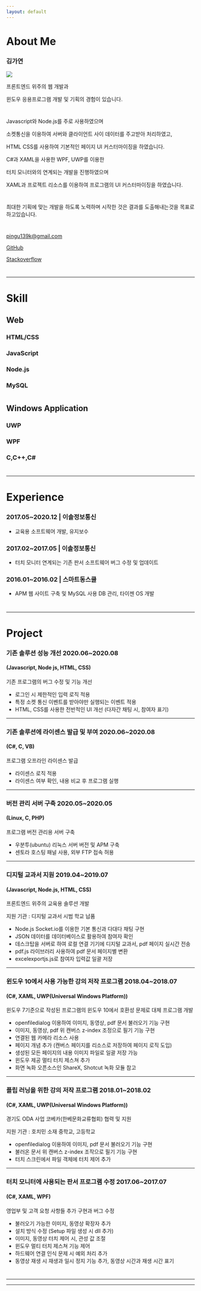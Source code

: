 ```yaml
---
layout: default
---
```


# About Me

### 김가연

<img class="profile-picture" src="yunnydaram.jpg">

프론트엔드 위주의 웹 개발과

윈도우 응용프로그램 개발 및 기획의 경험이 있습니다.

<h1><p></p></h1>


Javascript와 Node.js를 주로 사용하였으며

소켓통신을 이용하여 서버와 클라이언트 사이 데이터를 주고받아 처리하였고,

HTML CSS를 사용하여 기본적인 페이지 UI 커스터마이징을 하였습니다.

<p></p>

C#과 XAML을 사용한 WPF, UWP를 이용한

터치 모니터와의 연계되는 개발을 진행하였으며

XAML과 프로젝트 리소스를 이용하여 프로그램의 UI 커스터마이징을 하였습니다.

<h1><p></p></h1>

최대한 기획에 맞는 개발을 하도록 노력하며
시작한 것은 결과를 도출해내는것을 목표로 하고있습니다.

<h1><p></p></h1>

<pingu139k@gmail.com>

[GitHub](https://github.com/yunnyDaram)

[Stackoverflow](https://stackoverflow.com/users/9500538/kay?tab=questions)

<h1><p></p></h1>
<p></p>

<hr>



# Skill

## Web


### HTML/CSS

### JavaScript

### Node.js

### MySQL

<h1><p></p></h1>


## Windows Application


### UWP

### WPF

### C,C++,C#



<h1><p></p></h1>

<hr>


# Experience

### 2017.05~2020.12 | 이솔정보통신
- 교육용 소프트웨어 개발, 유지보수

### 2017.02~2017.05 | 이솔정보통신
- 터치 모니터 연계되는 기존 판서 소프트웨어 버그 수정 및 업데이트

### 2016.01~2016.02 | 스마트동스쿨
- APM 웹 사이트 구축 및 MySQL 사용 DB 관리, 타이젠 OS 개발


<h1><p></p></h1>
<hr>

# Project

### 기존 솔루션 성능 개선 2020.06~2020.08

#### (Javascript, Node js, HTML, CSS)

기존 프로그램의 버그 수정 및 기능 개선 

- 로그인 시 제한적인 입력 로직 적용
- 특정 소켓 통신 이벤트를 받아야만 실행되는 이벤트 적용
- HTML, CSS를 사용한 전반적인 UI 개선 (다자간 채팅 시, 참여자 표기)

<hr>

### 기존 솔루션에 라이센스 발급 및 부여 2020.06~2020.08

#### (C#, C, VB)

프로그램 오프라인 라이센스 발급 

- 라이센스 로직 적용
- 라이센스 여부 확인, 내용 비교 후 프로그램 실행

<hr>

### 버전 관리 서버 구축 2020.05~2020.05

#### (Linux, C, PHP)

프로그램 버전 관리용 서버 구축 

- 우분투(ubuntu) 리눅스 서버 버전 및 APM 구축
- 센토라 호스팅 패널 사용, 외부 FTP 접속 허용

<hr>

### 디지털 교과서 지원 2019.04~2019.07

#### (Javascript, Node.js, HTML, CSS)

프론트엔드 위주의 교육용 솔루션 개발 

지원 기관 : 디지털 교과서 시범 학교 납품

- Node.js Socket.io를 이용한 기본 통신과 다대다 채팅 구현
- JSON 데이터를 데이터베이스로 활용하여 참여자 확인
- 데스크탑을 서버로 하여 로컬 연결 기기에 디지털 교과서, pdf 페이지 실시간 전송
- pdf.js 라이브러리 사용하여 pdf 문서 페이지별 변환
- excelexportjs.js로 참여자 입력값 일괄 저장

<hr>

### 윈도우 10에서 사용 가능한 강의 저작 프로그램 2018.04~2018.07

#### (C#, XAML, UWP(Universal Windows Platform))

윈도우 7기준으로 작성된 프로그램의 윈도우 10에서 호환성 문제로 대체 프로그램 개발


- openfiledialog 이용하여 이미지, 동영상, pdf 문서 불러오기 기능 구현
- 이미지, 동영상, pdf 위 캔버스 z-index 조정으로 필기 기능 구현
- 연결된 웹 카메라 리소스 사용
- 페이지 개념 추가 (캔버스 페이지를 리소스로 저장하여 페이지 로직 도입)
- 생성된 모든 페이지의 내용 이미지 파일로 일괄 저장 가능
- 윈도우 제공 멀티 터치 제스쳐 추가
- 화면 녹화 오픈소스인 ShareX, Shotcut 녹화 모듈 참고

<hr>

### 플립 러닝을 위한 강의 저작 프로그램 2018.01~2018.02

#### (C#, XAML, UWP(Universal Windows Platform))

경기도 ODA 사업 코베카(한베문화교류협회) 협력 및 지원 

지원 기관 : 호치민 소재 중학교, 고등학교

- openfiledialog 이용하여 이미지, pdf 문서 불러오기 기능 구현
- 불러온 문서 위 캔버스 z-index 조작으로 필기 기능 구현
- 터치 스크린에서 파일 객체에 터치 제어 추가

<hr>

### 터치 모니터에 사용되는 판서 프로그램 수정 2017.06~2017.07

#### (C#, XAML, WPF)

영업부 및 고객 요청 사항들 추가 구현과 버그 수정


- 불러오기 가능한 이미지, 동영상 확장자 추가
- 설치 방식 수정 (Setup 파일 생성 시 dll 추가)
- 이미지, 동영상 터치 제어 시, 관성 값 조절
- 윈도우 멀티 터치 제스쳐 기능 제어
- 하드웨어 연결 인식 문제 시 예외 처리 추가
- 동영상 재생 시 재생과 일시 정지 기능 추가, 동영상 시간과 재생 시간 표기


<h1><p></p></h1>
<hr>



---
